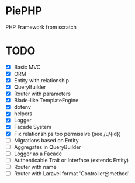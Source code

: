 # PiePHP
PHP Framework from scratch

# TODO
- [x] Basic MVC
- [x] ORM
- [x] Entity with relationship
- [x] QueryBuilder
- [x] Router with parameters
- [x] Blade-like TemplateEngine
- [x] dotenv
- [x] helpers
- [x] Logger
- [x] Facade System
- [x] Fix relationships too permissive (see /u/{id})
- [ ] Migrations based on Entity
- [ ] Aggregates in QueryBuilder
- [ ] Logger as a Facade
- [ ] Authenticable Trait or Interface (extends Entity)
- [ ] Router with name
- [ ] Router with Laravel format 'Controller@method'
